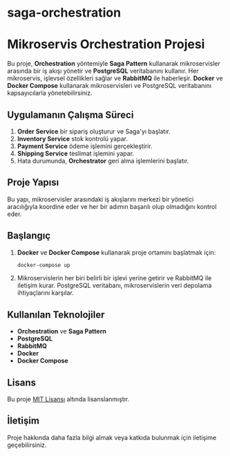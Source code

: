 # saga-orchestration
# Mikroservis Orchestration Projesi

Bu proje, **Orchestration** yöntemiyle **Saga Pattern** kullanarak mikroservisler arasında bir iş akışı yönetir ve **PostgreSQL** veritabanını kullanır. Her mikroservis, işlevsel özellikleri sağlar ve **RabbitMQ** ile haberleşir. **Docker** ve **Docker Compose** kullanarak mikroservisleri ve PostgreSQL veritabanını kapsayıcılarla yönetebilirsiniz.

## Uygulamanın Çalışma Süreci

1. **Order Service** bir sipariş oluşturur ve Saga'yı başlatır.
2. **Inventory Service** stok kontrolü yapar.
3. **Payment Service** ödeme işlemini gerçekleştirir.
4. **Shipping Service** teslimat işlemini yapar.
5. Hata durumunda, **Orchestrator** geri alma işlemlerini başlatır.

## Proje Yapısı

Bu yapı, mikroservisler arasındaki iş akışlarını merkezi bir yönetici aracılığıyla koordine eder ve her bir adımın başarılı olup olmadığını kontrol eder.

## Başlangıç

1. **Docker** ve **Docker Compose** kullanarak proje ortamını başlatmak için:

    ```bash
    docker-compose up
    ```

2. Mikroservislerin her biri belirli bir işlevi yerine getirir ve RabbitMQ ile iletişim kurar. PostgreSQL veritabanı, mikroservislerin veri depolama ihtiyaçlarını karşılar.

## Kullanılan Teknolojiler

- **Orchestration** ve **Saga Pattern**
- **PostgreSQL**
- **RabbitMQ**
- **Docker**
- **Docker Compose**

## Lisans

Bu proje [MIT Lisansı](LICENSE) altında lisanslanmıştır.

## İletişim

Proje hakkında daha fazla bilgi almak veya katkıda bulunmak için iletişime geçebilirsiniz.


